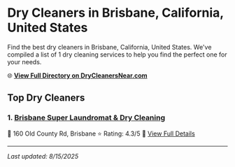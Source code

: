 # Dry Cleaners in Brisbane, California, United States

Find the best dry cleaners in Brisbane, California, United States. We've compiled a list of 1 dry cleaning services to help you find the perfect one for your needs.

🌐 **[View Full Directory on DryCleanersNear.com](https://drycleanersnear.com/city/US/California/Brisbane)**

## Top Dry Cleaners

### 1. [Brisbane Super Laundromat & Dry Cleaning](https://drycleanersnear.com/dryCleaner/689d4336756b71cad101ee60/brisbane-super-laundromat-dry-cleaning)
📍 160 Old County Rd, Brisbane
⭐ Rating: 4.3/5
🔗 [View Full Details](https://drycleanersnear.com/dryCleaner/689d4336756b71cad101ee60/brisbane-super-laundromat-dry-cleaning)


---

*Last updated: 8/15/2025*
